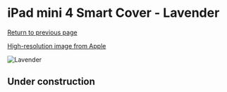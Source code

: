 # iPad mini 4 Smart Cover - Lavender

[Return to previous page](/ipad_mini4)

[High-resolution image from Apple](https://store.storeimages.cdn-apple.com/8756/as-images.apple.com/is/MKM42?wid=4500&hei=4500&fmt=png)

<div style="width: 512px"><img src="/almost_uncompressed/MKM42.webp" alt="Lavender"></div>

## Under construction
